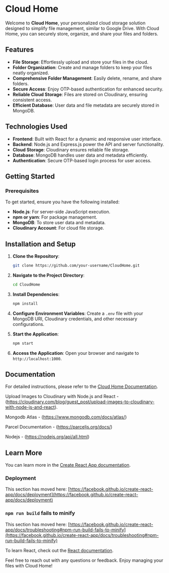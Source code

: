 # Cloud Home

Welcome to **Cloud Home**, your personalized cloud storage solution designed to simplify file management, similar to Google Drive. With Cloud Home, you can securely store, organize, and share your files and folders.

## Features

- **File Storage**: Effortlessly upload and store your files in the cloud.
- **Folder Organization**: Create and manage folders to keep your files neatly organized.
- **Comprehensive Folder Management**: Easily delete, rename, and share folders.
- **Secure Access**: Enjoy OTP-based authentication for enhanced security.
- **Reliable Cloud Storage**: Files are stored on Cloudinary, ensuring consistent access.
- **Efficient Database**: User data and file metadata are securely stored in MongoDB.

## Technologies Used

- **Frontend**: Built with React for a dynamic and responsive user interface.
- **Backend**: Node.js and Express.js power the API and server functionality.
- **Cloud Storage**: Cloudinary ensures reliable file storage.
- **Database**: MongoDB handles user data and metadata efficiently.
- **Authentication**: Secure OTP-based login process for user access.

## Getting Started

### Prerequisites

To get started, ensure you have the following installed:

- **Node.js**: For server-side JavaScript execution.
- **npm or yarn**: For package management.
- **MongoDB**: To store user data and metadata.
- **Cloudinary Account**: For cloud file storage.

## Installation and Setup

1. **Clone the Repository**: 
   ```bash
   git clone https://github.com/your-username/CloudHome.git
   ```
   
2. **Navigate to the Project Directory**:
   ```bash
   cd CloudHome
   ```

3. **Install Dependencies**:
   ```bash
   npm install
   ```

4. **Configure Environment Variables**: Create a `.env` file with your MongoDB URI, Cloudinary credentials, and other necessary configurations.

5. **Start the Application**:
   ```bash
   npm start
   ```

6. **Access the Application**: Open your browser and navigate to `http://localhost:1000`.

## Documentation

For detailed instructions, please refer to the [Cloud Home Documentation](#).

Upload Images to Cloudinary with Node.js and React - (https://cloudinary.com/blog/guest_post/upload-images-to-cloudinary-with-node-js-and-react).

Mongodb Atlas - (https://www.mongodb.com/docs/atlas/)

Parcel Documentation - (https://parceljs.org/docs/)

Nodejs - (https://nodejs.org/api/all.html)
## Learn More

You can learn more in the [Create React App documentation](https://facebook.github.io/create-react-app/docs/getting-started).

### Deployment

This section has moved here: [https://facebook.github.io/create-react-app/docs/deployment](https://facebook.github.io/create-react-app/docs/deployment)

### `npm run build` fails to minify

This section has moved here: [https://facebook.github.io/create-react-app/docs/troubleshooting#npm-run-build-fails-to-minify](https://facebook.github.io/create-react-app/docs/troubleshooting#npm-run-build-fails-to-minify)

To learn React, check out the [React documentation](https://reactjs.org/).

Feel free to reach out with any questions or feedback. Enjoy managing your files with Cloud Home!
